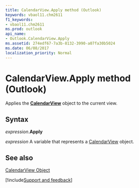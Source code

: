 ```yaml
---
title: CalendarView.Apply method (Outlook)
keywords: vbaol11.chm2611
f1_keywords:
- vbaol11.chm2611
ms.prod: outlook
api_name:
- Outlook.CalendarView.Apply
ms.assetid: 274edf67-7a3b-8132-3990-a07fa30b5024
ms.date: 06/08/2017
localization_priority: Normal
---
```



# CalendarView.Apply method (Outlook)

Applies the  **[CalendarView](Outlook.CalendarView.md)** object to the current view.


## Syntax

_expression_.**Apply**

_expression_ A variable that represents a [CalendarView](Outlook.CalendarView.md) object.


## See also


[CalendarView Object](Outlook.CalendarView.md)

[!include[Support and feedback](~/includes/feedback-boilerplate.md)]